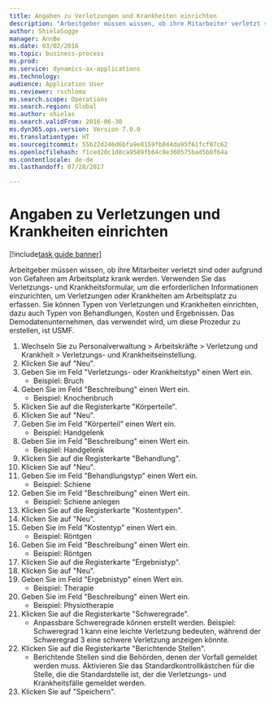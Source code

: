 ```yaml
--- 
title: Angaben zu Verletzungen und Krankheiten einrichten
description: "Arbeitgeber müssen wissen, ob ihre Mitarbeiter verletzt sind oder aufgrund von Gefahren am Arbeitsplatz krank werden."
author: ShielaSogge
manager: AnnBe
ms.date: 03/02/2016
ms.topic: business-process
ms.prod: 
ms.service: dynamics-ax-applications
ms.technology: 
audience: Application User
ms.reviewer: rschloma
ms.search.scope: Operations
ms.search.region: Global
ms.author: shielas
ms.search.validFrom: 2016-06-30
ms.dyn365.ops.version: Version 7.0.0
ms.translationtype: HT
ms.sourcegitcommit: 55b22d246d6bfa9e8159fb844da95f61fcf07c62
ms.openlocfilehash: f1ced20c1d8ca9589fb64c8e360575bad5b8f64a
ms.contentlocale: de-de
ms.lasthandoff: 07/28/2017

---
```

# <a name="set-up-injury-and-illness-information"></a>Angaben zu Verletzungen und Krankheiten einrichten

[!include[task guide banner](../../includes/task-guide-banner.md)]

Arbeitgeber müssen wissen, ob ihre Mitarbeiter verletzt sind oder aufgrund von Gefahren am Arbeitsplatz krank werden. Verwenden Sie das Verletzungs- und Krankheitsformular, um die erforderlichen Informationen einzurichten, um Verletzungen oder Krankheiten am Arbeitsplatz zu erfassen. Sie können Typen von Verletzungen und Krankheiten einrichten, dazu auch Typen von Behandlungen, Kosten und Ergebnissen. Das Demodatenunternehmen, das verwendet wird, um diese Prozedur zu erstellen, ist USMF.

1. Wechseln Sie zu Personalverwaltung > Arbeitskräfte > Verletzung und Krankheit > Verletzungs- und Krankheitseinstellung.
2. Klicken Sie auf "Neu".
3. Geben Sie im Feld "Verletzungs- oder Krankheitstyp" einen Wert ein.
    * Beispiel: Bruch  
4. Geben Sie im Feld "Beschreibung" einen Wert ein.
    * Beispiel: Knochenbruch  
5. Klicken Sie auf die Registerkarte "Körperteile".
6. Klicken Sie auf "Neu".
7. Geben Sie im Feld "Körperteil" einen Wert ein.
    * Beispiel: Handgelenk  
8. Geben Sie im Feld "Beschreibung" einen Wert ein.
    * Beispiel: Handgelenk  
9. Klicken Sie auf die Registerkarte "Behandlung".
10. Klicken Sie auf "Neu".
11. Geben Sie im Feld "Behandlungstyp" einen Wert ein.
    * Beispiel: Schiene  
12. Geben Sie im Feld "Beschreibung" einen Wert ein.
    * Beispiel: Schiene anlegen  
13. Klicken Sie auf die Registerkarte "Kostentypen".
14. Klicken Sie auf "Neu".
15. Geben Sie im Feld "Kostentyp" einen Wert ein.
    * Beispiel: Röntgen  
16. Geben Sie im Feld "Beschreibung" einen Wert ein.
    * Beispiel: Röntgen  
17. Klicken Sie auf die Registerkarte "Ergebnistyp".
18. Klicken Sie auf "Neu".
19. Geben Sie im Feld "Ergebnistyp" einen Wert ein.
    * Beispiel: Therapie  
20. Geben Sie im Feld "Beschreibung" einen Wert ein.
    * Beispiel: Physiotherapie  
21. Klicken Sie auf die Registerkarte "Schweregrade".
    * Anpassbare Schweregrade können erstellt werden. Beispiel: Schweregrad 1 kann eine leichte Verletzung bedeuten, während der Schweregrad 3 eine schwere Verletzung anzeigen könnte.  
22. Klicken Sie auf die Registerkarte "Berichtende Stellen".
    * Berichtende Stellen sind die Behörden, denen der Vorfall gemeldet werden muss. Aktivieren Sie das Standardkontrollkästchen für die Stelle, die die Standardstelle ist, der die Verletzungs- und Krankheitsfälle gemeldet werden.  
23. Klicken Sie auf "Speichern".


